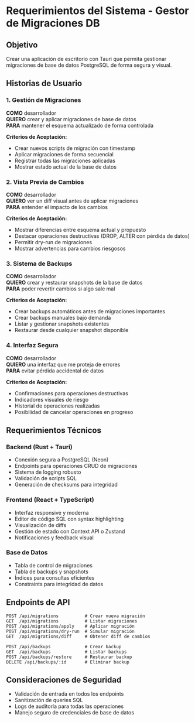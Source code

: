 # Requerimientos del Sistema - Gestor de Migraciones DB

## Objetivo
Crear una aplicación de escritorio con Tauri que permita gestionar migraciones de base de datos PostgreSQL de forma segura y visual.

## Historias de Usuario

### 1. Gestión de Migraciones
**COMO** desarrollador  
**QUIERO** crear y aplicar migraciones de base de datos  
**PARA** mantener el esquema actualizado de forma controlada

**Criterios de Aceptación:**
- Crear nuevos scripts de migración con timestamp
- Aplicar migraciones de forma secuencial
- Registrar todas las migraciones aplicadas
- Mostrar estado actual de la base de datos

### 2. Vista Previa de Cambios
**COMO** desarrollador  
**QUIERO** ver un diff visual antes de aplicar migraciones  
**PARA** entender el impacto de los cambios

**Criterios de Aceptación:**
- Mostrar diferencias entre esquema actual y propuesto
- Destacar operaciones destructivas (DROP, ALTER con pérdida de datos)
- Permitir dry-run de migraciones
- Mostrar advertencias para cambios riesgosos

### 3. Sistema de Backups
**COMO** desarrollador  
**QUIERO** crear y restaurar snapshots de la base de datos  
**PARA** poder revertir cambios si algo sale mal

**Criterios de Aceptación:**
- Crear backups automáticos antes de migraciones importantes
- Crear backups manuales bajo demanda
- Listar y gestionar snapshots existentes
- Restaurar desde cualquier snapshot disponible

### 4. Interfaz Segura
**COMO** desarrollador  
**QUIERO** una interfaz que me proteja de errores  
**PARA** evitar pérdida accidental de datos

**Criterios de Aceptación:**
- Confirmaciones para operaciones destructivas
- Indicadores visuales de riesgo
- Historial de operaciones realizadas
- Posibilidad de cancelar operaciones en progreso

## Requerimientos Técnicos

### Backend (Rust + Tauri)
- Conexión segura a PostgreSQL (Neon)
- Endpoints para operaciones CRUD de migraciones
- Sistema de logging robusto
- Validación de scripts SQL
- Generación de checksums para integridad

### Frontend (React + TypeScript)
- Interfaz responsive y moderna
- Editor de código SQL con syntax highlighting
- Visualización de diffs
- Gestión de estado con Context API o Zustand
- Notificaciones y feedback visual

### Base de Datos
- Tabla de control de migraciones
- Tabla de backups y snapshots
- Índices para consultas eficientes
- Constraints para integridad de datos

## Endpoints de API

```
POST /api/migrations          # Crear nueva migración
GET  /api/migrations          # Listar migraciones
POST /api/migrations/apply    # Aplicar migración
POST /api/migrations/dry-run  # Simular migración
GET  /api/migrations/diff     # Obtener diff de cambios

POST /api/backups             # Crear backup
GET  /api/backups             # Listar backups
POST /api/backups/restore     # Restaurar backup
DELETE /api/backups/:id       # Eliminar backup
```

## Consideraciones de Seguridad
- Validación de entrada en todos los endpoints
- Sanitización de queries SQL
- Logs de auditoría para todas las operaciones
- Manejo seguro de credenciales de base de datos